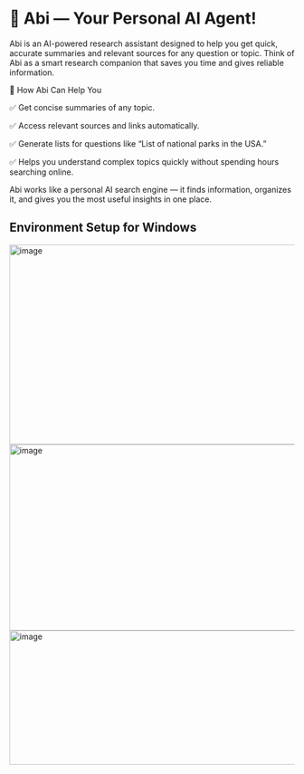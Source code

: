 # 🤖 Abi — Your Personal AI Agent!

Abi is an AI-powered research assistant designed to help you get quick, accurate summaries and relevant sources for any question or topic. Think of Abi as a smart research companion that saves you time and gives reliable information.

🔹 How Abi Can Help You

✅ Get concise summaries of any topic.

✅ Access relevant sources and links automatically.

✅ Generate lists for questions like “List of national parks in the USA.”

✅ Helps you understand complex topics quickly without spending hours searching online.

Abi works like a personal AI search engine — it finds information, organizes it, and gives you the most useful insights in one place.


## Environment Setup for Windows 


<img width="699" height="353" alt="image" src="https://github.com/user-attachments/assets/3716dbea-c387-43bd-89b1-6fd4b69d3156" />


<img width="778" height="329" alt="image" src="https://github.com/user-attachments/assets/359a208c-caf5-4e65-9337-bc85014f27d2" />


<img width="665" height="237" alt="image" src="https://github.com/user-attachments/assets/c7c5e7a8-c846-4e46-8882-5f821e9e0fbd" />




